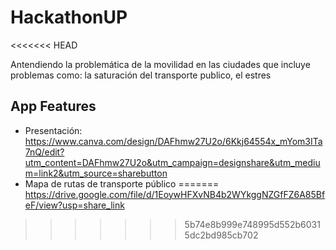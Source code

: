 # HackathonUP
<<<<<<< HEAD

Antendiendo la problemática de la movilidad en las ciudades que incluye problemas como: la saturación del transporte publico, el estres 

## App Features
- Presentación: https://www.canva.com/design/DAFhmw27U2o/6Kkj64554x_mYom3ITa7nQ/edit?utm_content=DAFhmw27U2o&utm_campaign=designshare&utm_medium=link2&utm_source=sharebutton
- Mapa de rutas de transporte público 
=======
https://drive.google.com/file/d/1EoywHFXvNB4b2WYkggNZGfFZ6A85BfeF/view?usp=share_link
>>>>>>> 5b74e8b999e748995d552b60315dc2bd985cb702
